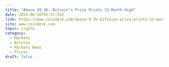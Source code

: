 ```yaml
---
title: "Above $9.3K: Bitcoin’s Price Prints 13-Month High"
date: 2019-06-16T05:57:51Z
link: https://www.coindesk.com/above-9-3k-bitcoins-price-prints-13-month-high?utm_medium=RSS&utm_source=hune
site: www.coindesk.com
topic: crypto
category:
  - Markets
  - Bitcoin
  - Markets News
  - Prices
draft: false
---
```

